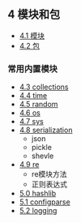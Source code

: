 ## 4 模块和包
- [4.1 模块](4.1module.md)  
- [4.2 包](4.2package.md)
### 常用内置模块
- [4.3 collections](4.3collections.md)
- [4.4 time](4.4time.md)
- [4.5 random](4.5random.md)
- [4.6 os](4.6os.md)
- [4.7 sys](4.7sys.md)
- [4.8 serialization](4.8serialization.md)
	- json
	- pickle
	- shevle
- [4.9 re](4.9re.md)
	- re模块方法
	- 正则表达式
- [5.0 hashlib](4.10hashlib.md)
- [5.1 configparse](4.11configparse.md)
- [5.2 logging](4.12logging.md)



